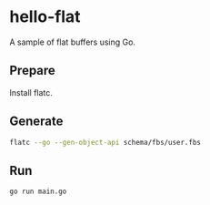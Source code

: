 # hello-flat
A sample of flat buffers using Go.

## Prepare
Install flatc.

## Generate
```bash
flatc --go --gen-object-api schema/fbs/user.fbs
```

## Run
```bash
go run main.go
```